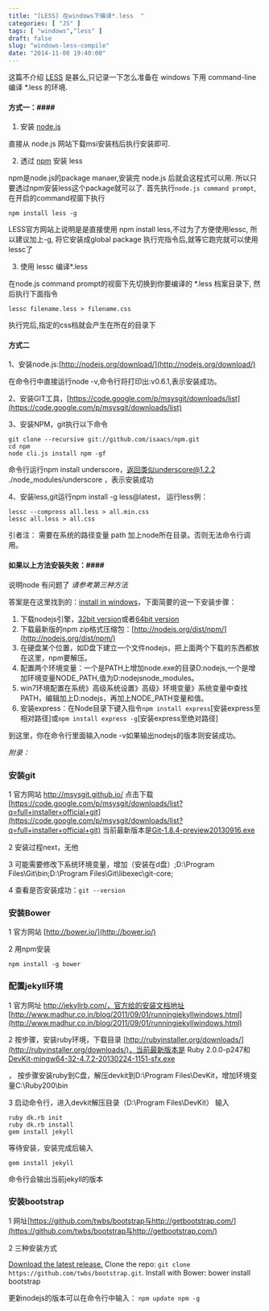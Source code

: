 ```yaml
---
title: "[LESS] 在windows下编译*.less  "
categories: [ "JS" ]
tags: [ "windows","less" ]
draft: false
slug: "windows-less-compile"
date: "2014-11-08 19:40:00"
---
```


这篇不介绍 [LESS](http://lesscss.org/) 是甚么,只记录一下怎么准备在 windows 下用 command-line 编译 *.less 的环境.

<!--more-->

#### 方式一：####

 1. 安装 [node.js](http://nodejs.org/)

直接从 node.js 网站下载msi安装档后执行安装即可. 

 2. 透过 [npm](http://npmjs.org/) 安装 less

npm是node.js的package manaer,安装完 node.js 后就会这程式可以用. 
所以只要透过npm安装less这个package就可以了. 
首先执行`node.js command prompt`,在开启的command视窗下执行 

    npm install less -g 

LESS官方网站上说明是是直接使用 npm install less,不过为了方便使用lessc, 
所以建议加上-g, 将它安装成global package 
执行完指令后,就等它跑完就可以使用lessc了 

 3. 使用 lessc 编译*.less

在node.js command prompt的视窗下先切换到你要编译的 *.less 档案目录下, 
然后执行下面指令 

    lessc filename.less > filename.css 

执行完后,指定的css档就会产生在所在的目录下

#### 方式二 ####

1、安装node.js:[http://nodejs.org/download/](http://nodejs.org/download/)

在命令行中直接运行node -v,命令行将打印出:v0.6.1,表示安装成功。

2、安装GIT工具，[https://code.google.com/p/msysgit/downloads/list](https://code.google.com/p/msysgit/downloads/list)

3、安装NPM，git执行以下命令

    git clone --recursive git://github.com/isaacs/npm.git 
    cd npm 
    node cli.js install npm -gf 

命令行运行npm install underscore，返回类似underscore@1.2.2 ./node_modules/underscore ，表示安装成功

4、安装less,git运行npm install -g less@latest，
运行less例：

    lessc --compress all.less > all.min.css
    lessc all.less > all.css

引者注：
需要在系统的路径变量 path 加上node所在目录。否则无法命令行调用。

#### 如果以上方法安装失败：####
说明node 有问题了
*请参考第三种方法*

答案是在这里找到的：[install in windows](https://github.com/joyent/node/wiki/Installation#installing-on-windows)，下面简要的说一下安装步骤：

 1. 下载nodejs引擎，[32bit version](http://nodejs.org/dist/latest/node.exe)或者[64bit version](http://nodejs.org/dist/latest/x64/node.exe)
 2. 下载最新版的npm  zip格式压缩包：[http://nodejs.org/dist/npm/](http://nodejs.org/dist/npm/)
 3. 在硬盘某个位置，如D盘下建立一个文件nodejs，把上面两个下载的东西都放在这里，npm要解压。
 4. 配置两个环境变量：一个是PATH上增加node.exe的目录D:nodejs,一个是增加环境变量NODE_PATH,值为D:nodejsnode_modules。
 5. win7环境配置在系统》高级系统设置》高级》环境变量》系统变量中查找PATH，编辑加上D:nodejs，再加上NODE_PATH变量和值。
 6. 安装express：在Node目录下键入指令`npm install express`[安装express至相对路径]或`npm
    install express -g`[安装express至绝对路径]

到这里，你在命令行里面输入node -v如果输出nodejs的版本则安装成功。

*附录：*

### 安装git ###

1 官方网站 http://msysgit.github.io/ 点击下载 [https://code.google.com/p/msysgit/downloads/list?q=full+installer+official+git](https://code.google.com/p/msysgit/downloads/list?q=full+installer+official+git) 当前最新版本是[Git-1.8.4-preview20130916.exe](https://code.google.com/p/msysgit/downloads/detail?name=Git-1.8.4-preview20130916.exe&can=2&q=full+installer+official+git)

2 安装过程next，无他

3 可能需要修改下系统环境变量，增加（安装在d盘）;D:\Program Files\Git\bin;D:\Program Files\Git\libexec\git-core;

4 查看是否安装成功：`git --version`

### 安装Bower ###

1 官方网站 [http://bower.io/](http://bower.io/)

2 用npm安装

    npm install -g bower

### 配置jekyll环境 ###
1 官方网址 http://jekyllrb.com/，官方给的安装文档地址 [http://www.madhur.co.in/blog/2011/09/01/runningjekyllwindows.html](http://www.madhur.co.in/blog/2011/09/01/runningjekyllwindows.html)

2 按步骤，安装ruby环境，下载目录 [http://rubyinstaller.org/downloads/](http://rubyinstaller.org/downloads/)，当前最新版本是 Ruby 2.0.0-p247和[DevKit-mingw64-32-4.7.2-20130224-1151-sfx.exe](http://cdn.rubyinstaller.org/archives/devkits/DevKit-mingw64-32-4.7.2-20130224-1151-sfx.exe)

， 按步骤安装ruby到C盘，解压devkit到D:\Program Files\DevKit，增加环境变量C:\Ruby200\bin

3 启动命令行，进入devkit解压目录（D:\Program Files\DevKit） 输入

    ruby dk.rb init
    ruby dk.rb install
    gem install jekyll

等待安装，安装完成后输入

    gem install jekyll

命令行会输出当前jekyll的版本

### 安装bootstrap ###
1 网址[https://github.com/twbs/bootstrap与http://getbootstrap.com/](https://github.com/twbs/bootstrap与http://getbootstrap.com/)

2 三种安装方式

[Download the latest release.](https://github.com/twbs/bootstrap/archive/v3.0.2.zip)
Clone the repo: `git clone https://github.com/twbs/bootstrap.git`.
Install with Bower: bower install bootstrap

更新nodejs的版本可以在命令行中输入： `npm update npm -g`